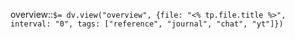 overview::`$= dv.view("overview", {file: "<% tp.file.title %>", interval: "0", tags: ["reference", "journal", "chat", "yt"]})`